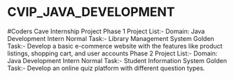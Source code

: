 # CVIP_JAVA_DEVELOPMENT
#Coders Cave Internship Project
Phase 1 Project List:- Domain: Java Development Intern Normal Task:- Library Management System Golden Task:- Develop a basic e-commerce website with the features like product listings, shopping cart, and user accounts
Phase 2 Project List:- Domain: Java Development Intern Normal Task:- Student Information System Golden Task:- Develop an online quiz platform with different question types.

